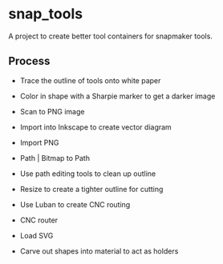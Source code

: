 # snap_tools

A project to create better tool containers for snapmaker tools.  

## Process
- Trace the outline of tools onto white paper
- Color in shape with a Sharpie marker to get a darker image
- Scan to PNG image
- Import into Inkscape to create vector diagram
 - Import PNG
 - Path | Bitmap to Path
 - Use path editing tools to clean up outline
 - Resize to create a tighter outline for cutting

- Use Luban to create CNC routing
 - CNC router
 - Load SVG
 - Carve out shapes into material to act as holders
